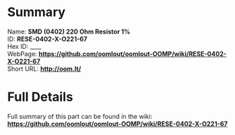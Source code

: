 
Summary
=================
  
Name: __SMD (0402) 220 Ohm Resistor 1%__    
ID: __RESE-0402-X-O221-67__   
Hex ID: ____   
WebPage: __https://github.com/oomlout/oomlout-OOMP/wiki/RESE-0402-X-O221-67__   
Short URL: __http://oom.lt/__   

Full Details
==========================
Full summary of this part can be found in the wiki:   
__https://github.com/oomlout/oomlout-OOMP/wiki/RESE-0402-X-O221-67__    


